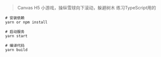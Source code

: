 > Canvas H5 小游戏，操纵雪球向下滚动，躲避树木
> 练习TypeScript用的

```
# 安装依赖
yarn or npm install

# 启动服务
yarn start

# 编译代码
yarn build
```